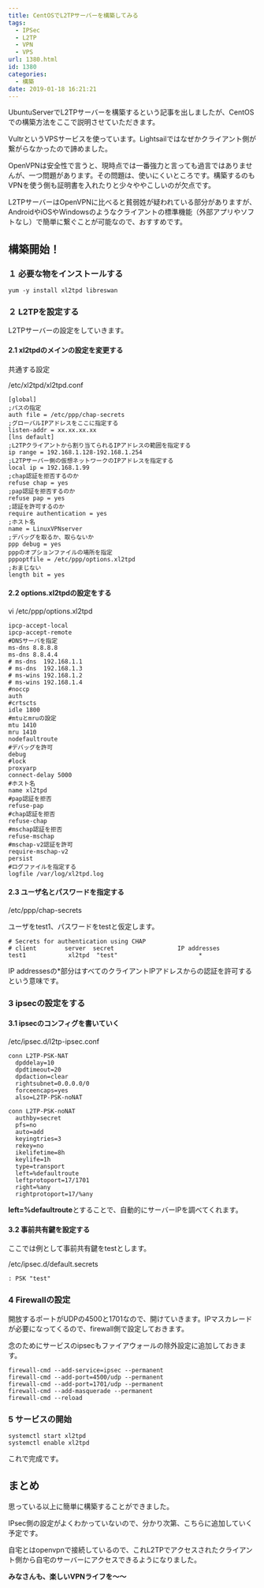 ```yaml
---
title: CentOSでL2TPサーバーを構築してみる
tags:
  - IPSec
  - L2TP
  - VPN
  - VPS
url: 1380.html
id: 1380
categories:
  - 構築
date: 2019-01-18 16:21:21
---
```


UbuntuServerでL2TPサーバーを構築するという記事を出しましたが、CentOSでの構築方法をここで説明させていただきます。

VultrというVPSサービスを使っています。Lightsailではなぜかクライアント側が繋がらなかったので諦めました。

OpenVPNは安全性で言うと、現時点では一番強力と言っても過言ではありませんが、一つ問題があります。その問題は、使いにくいところです。構築するのもVPNを使う側も証明書を入れたりと少々ややこしいのが欠点です。

L2TPサーバーはOpenVPNに比べると貧弱姓が疑われている部分がありますが、AndroidやiOSやWindowsのようなクライアントの標準機能（外部アプリやソフトなし）で簡単に繋ぐことが可能なので、おすすめです。

構築開始！
-----

### １ 必要な物をインストールする

    yum -y install xl2tpd libreswan

### ２ L2TPを設定する

L2TPサーバーの設定をしていきます。

#### 2.1 xl2tpdのメインの設定を変更する

共通する設定

/etc/xl2tpd/xl2tpd.conf

    [global]
    ;パスの指定
    auth file = /etc/ppp/chap-secrets
    ;グローバルIPアドレスをここに指定する
    listen-addr = xx.xx.xx.xx
    [lns default]
    ;L2TPクライアントから割り当てられるIPアドレスの範囲を指定する
    ip range = 192.168.1.128-192.168.1.254
    ;L2TPサーバー側の仮想ネットワークのIPアドレスを指定する
    local ip = 192.168.1.99
    ;chap認証を拒否するのか
    refuse chap = yes
    ;pap認証を拒否するのか
    refuse pap = yes
    ;認証を許可するのか
    require authentication = yes
    ;ホスト名
    name = LinuxVPNserver
    ;デバッグを取るか、取らないか
    ppp debug = yes
    pppのオプションファイルの場所を指定
    pppoptfile = /etc/ppp/options.xl2tpd
    ;おまじない
    length bit = yes

#### 2.2 options.xl2tpdの設定をする

vi /etc/ppp/options.xl2tpd

    ipcp-accept-local
    ipcp-accept-remote
    #DNSサーバを指定
    ms-dns 8.8.8.8
    ms-dns 8.8.4.4
    # ms-dns  192.168.1.1
    # ms-dns  192.168.1.3
    # ms-wins 192.168.1.2
    # ms-wins 192.168.1.4
    #noccp
    auth
    #crtscts
    idle 1800
    #mtuとmruの設定
    mtu 1410
    mru 1410
    nodefaultroute
    #デバッグを許可
    debug
    #lock
    proxyarp
    connect-delay 5000
    #ホスト名
    name xl2tpd
    #pap認証を拒否
    refuse-pap
    #chap認証を拒否
    refuse-chap
    #mschap認証を拒否
    refuse-mschap
    #mschap-v2認証を許可
    require-mschap-v2
    persist
    #ログファイルを指定する
    logfile /var/log/xl2tpd.log

#### 2.3 ユーザ名とパスワードを指定する

/etc/ppp/chap-secrets

ユーザをtest1、パスワードをtestと仮定します。

    # Secrets for authentication using CHAP
    # client        server  secret                  IP addresses
    test1            xl2tpd  "test"                       *

IP addressesの*部分はすべてのクライアントIPアドレスからの認証を許可するという意味です。

### 3 ipsecの設定をする

#### 3.1 ipsecのコンフィグを書いていく

/etc/ipsec.d/l2tp-ipsec.conf

    conn L2TP-PSK-NAT
      dpddelay=10
      dpdtimeout=20
      dpdaction=clear
      rightsubnet=0.0.0.0/0
      forceencaps=yes
      also=L2TP-PSK-noNAT
    
    conn L2TP-PSK-noNAT
      authby=secret
      pfs=no
      auto=add
      keyingtries=3
      rekey=no
      ikelifetime=8h
      keylife=1h
      type=transport
      left=%defaultroute
      leftprotoport=17/1701
      right=%any
      rightprotoport=17/%any

**left=%defaultroute**とすることで、自動的にサーバーIPを調べてくれます。

#### 3.2 事前共有鍵を設定する

ここでは例として事前共有鍵をtestとします。

/etc/ipsec.d/default.secrets

    : PSK "test"

### 4 Firewallの設定

開放するポートがUDPの4500と1701なので、開けていきます。IPマスカレードが必要になってくるので、firewall側で設定しておきます。

念のためにサービスのipsecもファイアウォールの除外設定に追加しておきます。

    firewall-cmd --add-service=ipsec --permanent
    firewall-cmd --add-port=4500/udp --permanent
    firewall-cmd --add-port=1701/udp --permanent
    firewall-cmd --add-masquerade --permanent
    firewall-cmd --reload

### 5 サービスの開始

    systemctl start xl2tpd
    systemctl enable xl2tpd

これで完成です。

まとめ
---

思っている以上に簡単に構築することができました。

IPsec側の設定がよくわかっていないので、分かり次第、こちらに追加していく予定です。

自宅とはopenvpnで接続しているので、これL2TPでアクセスされたクライアント側から自宅のサーバーにアクセスできるようになりました。

**みなさんも、楽しいVPNライフを〜〜**